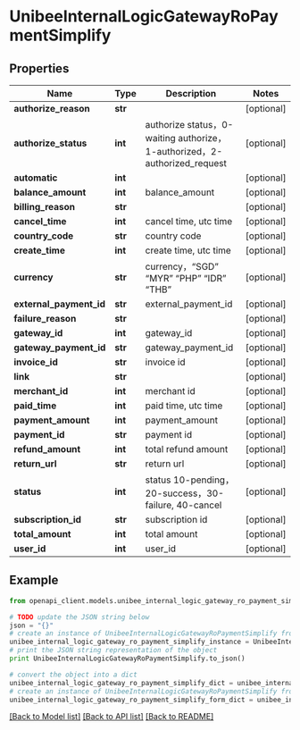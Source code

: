# UnibeeInternalLogicGatewayRoPaymentSimplify


## Properties

Name | Type | Description | Notes
------------ | ------------- | ------------- | -------------
**authorize_reason** | **str** |  | [optional] 
**authorize_status** | **int** | authorize status，0-waiting authorize，1-authorized，2-authorized_request | [optional] 
**automatic** | **int** |  | [optional] 
**balance_amount** | **int** | balance_amount | [optional] 
**billing_reason** | **str** |  | [optional] 
**cancel_time** | **int** | cancel time, utc time | [optional] 
**country_code** | **str** | country code | [optional] 
**create_time** | **int** | create time, utc time | [optional] 
**currency** | **str** | currency，“SGD” “MYR” “PHP” “IDR” “THB” | [optional] 
**external_payment_id** | **str** | external_payment_id | [optional] 
**failure_reason** | **str** |  | [optional] 
**gateway_id** | **int** | gateway_id | [optional] 
**gateway_payment_id** | **str** | gateway_payment_id | [optional] 
**invoice_id** | **str** | invoice id | [optional] 
**link** | **str** |  | [optional] 
**merchant_id** | **int** | merchant id | [optional] 
**paid_time** | **int** | paid time, utc time | [optional] 
**payment_amount** | **int** | payment_amount | [optional] 
**payment_id** | **str** | payment id | [optional] 
**refund_amount** | **int** | total refund amount | [optional] 
**return_url** | **str** | return url | [optional] 
**status** | **int** | status  10-pending，20-success，30-failure, 40-cancel | [optional] 
**subscription_id** | **str** | subscription id | [optional] 
**total_amount** | **int** | total amount | [optional] 
**user_id** | **int** | user_id | [optional] 

## Example

```python
from openapi_client.models.unibee_internal_logic_gateway_ro_payment_simplify import UnibeeInternalLogicGatewayRoPaymentSimplify

# TODO update the JSON string below
json = "{}"
# create an instance of UnibeeInternalLogicGatewayRoPaymentSimplify from a JSON string
unibee_internal_logic_gateway_ro_payment_simplify_instance = UnibeeInternalLogicGatewayRoPaymentSimplify.from_json(json)
# print the JSON string representation of the object
print UnibeeInternalLogicGatewayRoPaymentSimplify.to_json()

# convert the object into a dict
unibee_internal_logic_gateway_ro_payment_simplify_dict = unibee_internal_logic_gateway_ro_payment_simplify_instance.to_dict()
# create an instance of UnibeeInternalLogicGatewayRoPaymentSimplify from a dict
unibee_internal_logic_gateway_ro_payment_simplify_form_dict = unibee_internal_logic_gateway_ro_payment_simplify.from_dict(unibee_internal_logic_gateway_ro_payment_simplify_dict)
```
[[Back to Model list]](../README.md#documentation-for-models) [[Back to API list]](../README.md#documentation-for-api-endpoints) [[Back to README]](../README.md)


